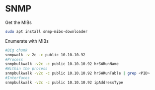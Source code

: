 # SNMP

Get the MIBs

```bash
sudo apt install snmp-mibs-downloader
```

Enumerate with MIBs

```bash
#Big chunk
snmpwalk -v 2c -c public 10.10.10.92
#Process
snmpbulkwalk -v2c -c public 10.10.10.92 hrSWRunName
#Within the process
snmpbulkwalk -v2c -c public 10.10.10.92 hrSWRunTable | grep <PID>
#Interfaces
snmpbulkwalk -v2c -c public 10.10.10.92 ipAddressType
```
